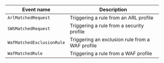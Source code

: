 Event name | Description
--- | ---
`ArlMatchedRequest` | Triggering a rule from an ARL profile
`SWSMatchedRequest` | Triggering a rule from a security profile
`WafMatchedExclusionRule` | Triggering an exclusion rule from a WAF profile
`WafMatchedRule` | Triggering a rule from a WAF profile
